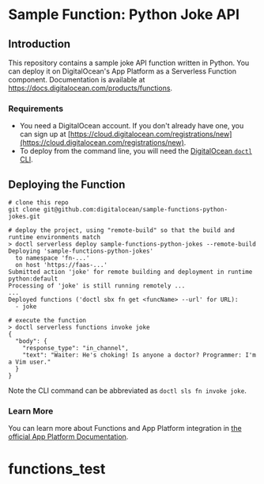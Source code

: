 # Sample Function: Python Joke API

## Introduction

This repository contains a sample joke API function written in Python. You can deploy it on DigitalOcean's App Platform as a Serverless Function component.
Documentation is available at https://docs.digitalocean.com/products/functions.

### Requirements

* You need a DigitalOcean account. If you don't already have one, you can sign up at [https://cloud.digitalocean.com/registrations/new](https://cloud.digitalocean.com/registrations/new).
* To deploy from the command line, you will need the [DigitalOcean `doctl` CLI](https://github.com/digitalocean/doctl/releases).

## Deploying the Function

```
# clone this repo
git clone git@github.com:digitalocean/sample-functions-python-jokes.git
```

```
# deploy the project, using "remote-build" so that the build and runtime environments match
> doctl serverless deploy sample-functions-python-jokes --remote-build
Deploying 'sample-functions-python-jokes'
  to namespace 'fn-...'
  on host 'https://faas-...'
Submitted action 'joke' for remote building and deployment in runtime python:default
Processing of 'joke' is still running remotely ...
...
Deployed functions ('doctl sbx fn get <funcName> --url' for URL):
  - joke
```

```
# execute the function
> doctl serverless functions invoke joke
{
  "body": {
    "response_type": "in_channel",
    "text": "Waiter: He's choking! Is anyone a doctor? Programmer: I'm a Vim user."
  }
}
```

Note the CLI command can be abbreviated as `doctl sls fn invoke joke`.


### Learn More

You can learn more about Functions and App Platform integration in [the official App Platform Documentation](https://www.digitalocean.com/docs/app-platform/).
# functions_test
